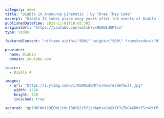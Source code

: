 ```yaml
---
category: news
title: "Diablo IV Announce Cinematic | By Three They Come"
excerpt: "Diablo IV takes place many years after the events of Diablo III, after millions have been slaughtered by the actions of the High Heavens and Burning Hells alike."
publishedDateTime: 2019-11-01T18:05:30Z
originalUrl: "https://youtube.com/watch?v=9bRWIdOMfro"
type: video

featuredContent: "<iframe width=\"800\" height=\"500\" frameborder=\"0\" src=\"https://www.youtube.com/embed/9bRWIdOMfro\" allow=\"accelerometer; autoplay; encrypted-media; gyroscope; picture-in-picture\" allowfullscreen></iframe>"

provider:
  name: Diablo
  domain: youtube.com

topics:
  - Diablo 4

images:
  - url: "https://i.ytimg.com/vi/9bRWIdOMfro/maxresdefault.jpg"
    width: 1280
    height: 720
    isCached: true

secured: "qp7NblWolk9ECWj1cULl3OYQJz5f1/b6p6seUuGX7fJjTKG4XDW+FSrs0KtPzyusB+aWu1NOCIF6ZqYNfvt+gWLHc9Fxx5TUc5LzjchJoSKzJHXtpE7Fss4B+wT6l0+cAOAKONkRLBo3pYO1MUHeS+pmFrGr8q+AvhYR31hShcM6XFozUCD120zDaO52ZOCAWn1C/ll3zg87jJzPny0l3aa6BCpdasjMoH2x076qi4ecVCPYJRu40Z+9S1G52LR7GA7G3WL0DfLHSuIfy9JlZiBBh0l5GfzHuT8ImEZUoQTZE7HDgYHu4QFFnbZ8GZa7iiZEYmAb9M/ZR5sTVeDeD0KOWIRLT9g7uTdTYYmG2pGNh0faW13ji0kSnxgM6gfjE4yOV6Q+7Ah5rTpc4vNT/vmha4mdsy91Gc2Nu/4F7LLwA09DdvWuBHJaZxLeaMKX;A2r/XW7E2tEIErHbDSTptQ=="
---
```


